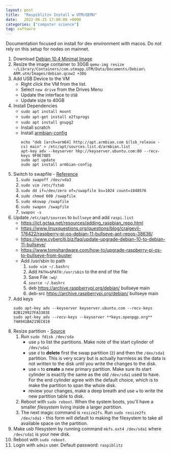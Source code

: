 ```yaml
---
layout: post
title:  "Raspiblitzv Install w UTM/QEMU"
date:   2022-06-25 17:00:00 +0000
categories: ["computer science"]
tag: software
---
```

Documentation focused on install for dev environment with macos. Do not rely on this setup for nodes on mainnet. 

1. Download [Debian 10.4 Minimal Image](https://mac.getutm.app/gallery/debian-10-4-minimal)
2. Resize the image container to 30GB
	`qemu-img resize ~/Library/Containers/com.utmapp.UTM/Data/Documents/Debian\ ARM.utm/Images/debian.qcow2 +30G`
3. Add USB Device to the VM
	- Right click the VM from the list.
	- Select `new drive` from the Drives Menu
	- Update the interface to `USB`
	- Update size to 40GB
4. Install Dependencies
	- `sudo apt install mount`
	- `sudo apt-get install e2fsprogs`
	- `sudo apt install gnupg2`
	- Install scratch
	- Install [armbian-config](https://github.com/armbian/config#armbian-configuration-utility)
		```
		echo "deb [arch=arm64] http://apt.armbian.com $(lsb_release -cs) main" > /etc/apt/sources.list.d/armbian.list
		apt-key adv --keyserver hkp://keyserver.ubuntu.com:80 --recv-keys 9F0E78D5
		sudo apt update
		sudo apt install armbian-config
		```
5. Switch to swapfile - [Reference](https://www.linuxuprising.com/2018/08/how-to-use-swap-file-instead-of-swap.html)	
	1. `sudo swapoff /dev/vda3`
	2. `sudo vim /etc/fstab `
	3. `sudo dd if=/dev/zero of=/swapfile bs=1024 count=1048576`
	4. `sudo chmod 600 /swapfile `
	5. `sudo mkswap /swapfile`
	6. `sudo swapon /swapfile`
	7. `swapon -s`
6. Update `/etc/apt/sources` to `bullseye` and add `raspi.list`
	- https://ict.gctaa.net/resources/adding_raspbian_repo.html
	- https://www.linuxquestions.org/questions/blog/craigevil-176422/raspberry-pi-os-debian-11-bullseye-apt-repos-38636/
	- https://www.cyberciti.biz/faq/update-upgrade-debian-10-to-debian-11-bullseye/
	- https://www.tomshardware.com/how-to/upgrade-raspberry-pi-os-to-bullseye-from-buster
	- Add /usr/sbin to path
		1. `sudo vim ~/.bashrc`
		2. Add `PATH=$PATH:/usr/sbin` to the end of the file
		3. Save File `:wq!`
		4. `source ~/.bashrc`
		5. deb https://archive.raspberrypi.org/debian/ bullseye main
		6. deb-src https://archive.raspberrypi.org/debian/ bullseye main
7. Add keys
	```
	sudo apt-key adv --keyserver keyserver.ubuntu.com --recv-keys 82B129927FA3303E
	sudo apt-key adv --recv-keys --keyserver **keys.openpgp.org** 74A941BA219EC810
	```
8. Resize partition - [Source](https://askubuntu.com/a/116367)
	1. Run `sudo fdisk /dev/sda`
	    - use `p` to list the partitions. Make note of the start cylinder of `/dev/sda1`
	    - use `d` to **delete** first the swap partition (`2`) and then the `/dev/sda1` partition. This is very scary but is actually harmless as the data is not written to the disk until you write the changes to the disk.
	    - use `n` to **create** a new primary partition. Make sure its start cylinder is exactly the same as the old `/dev/sda1` used to have. For the end cylinder agree with the default choice, which is to make the partition to span the whole disk.
	    - review your changes, make a deep breath and use `w` to write the new partition table to disk. 
	2. Reboot with `sudo reboot`. When the system boots, you'll have a smaller _filesystem_ living inside a larger _partition_.
	3. The next magic command is `resize2fs`. Run `sudo resize2fs /dev/sda1` - this form will default to making the filesystem to take all available space on the partition.
9. Make usb  filesystem  by running command  `mkfs.ext4 /dev/sda1` where `/dev/sda1` is your new disk.
10. Reboot with `sudo reboot`.
11. Login with `admin` user.  Default password: `raspiblitz`
